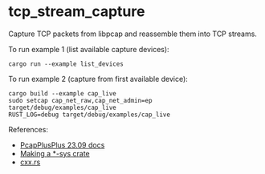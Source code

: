 # tcp_stream_capture

Capture TCP packets from libpcap and reassemble them into TCP streams.

To run example 1 (list available capture devices):

    cargo run --example list_devices

To run example 2 (capture from first available device):

    cargo build --example cap_live
    sudo setcap cap_net_raw,cap_net_admin=ep target/debug/examples/cap_live
    RUST_LOG=debug target/debug/examples/cap_live

References:
- [PcapPlusPlus 23.09 docs](<https://pcapplusplus.github.io/api-docs/v23.09/>)
- [Making a \*-sys crate](<https://kornel.ski/rust-sys-crate>)
- [cxx.rs](<https://cxx.rs/index.html>)

